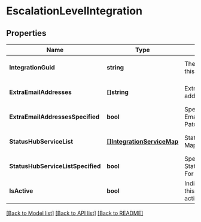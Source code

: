 # EscalationLevelIntegration

## Properties
Name | Type | Description | Notes
------------ | ------------- | ------------- | -------------
**IntegrationGuid** | **string** | The unique key of this Integration. | [optional] [default to null]
**ExtraEmailAddresses** | **[]string** | Extra email addresses | [optional] [default to null]
**ExtraEmailAddressesSpecified** | **bool** | Specified Extra EmailAddresses For Patch request | [optional] [default to null]
**StatusHubServiceList** | [**[]IntegrationServiceMap**](IntegrationServiceMap.md) | StatusHub Service Mapping | [optional] [default to null]
**StatusHubServiceListSpecified** | **bool** | Specified StatusHubServiceList For Patch request | [optional] [default to null]
**IsActive** | **bool** | Indicates whether this Integration is active. | [optional] [default to null]

[[Back to Model list]](../README.md#documentation-for-models) [[Back to API list]](../README.md#documentation-for-api-endpoints) [[Back to README]](../README.md)


